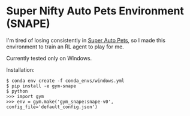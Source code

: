 # Super Nifty Auto Pets Environment (SNAPE)

I'm tired of losing consistently in [Super Auto Pets](https://store.steampowered.com/app/1714040/Super_Auto_Pets/), so I made this environment to train an RL agent to play for me.

Currently tested only on Windows.

Installation:

```
$ conda env create -f conda_envs/windows.yml
$ pip install -e gym-snape
$ python
>>> import gym
>>> env = gym.make('gym_snape:snape-v0', config_file='default_config.json')
```
